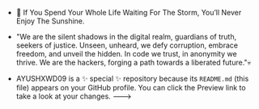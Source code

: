 - 🗿 If You Spend Your Whole Life Waiting For The Storm, You’ll Never Enjoy The Sunshine.
- "We are the silent shadows in the digital realm, guardians of truth, seekers of justice. Unseen, unheard, we defy corruption, embrace freedom, and unveil the hidden. In code we trust, in anonymity we thrive. We are the hackers, forging a path towards a liberated future."💀

- AYUSHXWD09 is a ✨ special ✨ repository because its `README.md` (this file) appears on your GitHub profile.
You can click the Preview link to take a look at your changes.
--->
